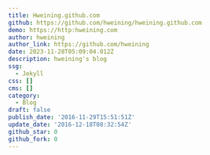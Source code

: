 ```yaml
---
title: Hweining.github.com
github: https://github.com/hweining/hweining.github.com
demo: https://http:hweining.com
author: hweining
author_link: https://github.com/hweining
date: 2023-11-28T05:09:04.012Z
description: hweining's blog
ssg:
  - Jekyll
css: []
cms: []
category:
  - Blog
draft: false
publish_date: '2016-11-29T15:51:51Z'
update_date: '2016-12-18T08:32:54Z'
github_star: 0
github_fork: 0
---
```

